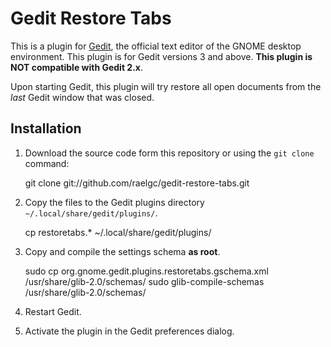 Gedit Restore Tabs
==================

This is a plugin for [Gedit][2], the official text editor of the GNOME desktop
environment. This plugin is for Gedit versions 3 and above. **This plugin is NOT
compatible with Gedit 2.x**.

Upon starting Gedit, this plugin will try restore all open documents from the 
*last* Gedit window that was closed.


Installation
------------

1. Download the source code form this repository or using the `git clone` command:

    git clone git://github.com/raelgc/gedit-restore-tabs.git

2. Copy the files to the Gedit plugins directory `~/.local/share/gedit/plugins/`.

    cp restoretabs.* ~/.local/share/gedit/plugins/

3. Copy and compile the settings schema **as root**.

    sudo cp org.gnome.gedit.plugins.restoretabs.gschema.xml /usr/share/glib-2.0/schemas/
    sudo glib-compile-schemas /usr/share/glib-2.0/schemas/

4. Restart Gedit.

5. Activate the plugin in the Gedit preferences dialog.

[2]: http://www.gedit.org



